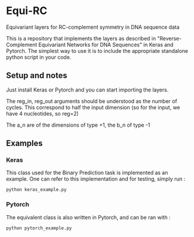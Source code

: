 # Equi-RC
Equivariant layers for RC-complement symmetry in DNA sequence data

This is a repository that implements the layers as described in "Reverse-Complement Equivariant Networks for DNA Sequences" in Keras and Pytorch.
The simplest way to use it is to include the appropriate standalone python script in your code.

## Setup and notes
Just install Keras or Pytorch and you can start importing the layers.


The reg_in, reg_out arguments should be understood as the number of cycles.
This correspond to half the input dimension (so for the input, we have 4 nucleotides, so reg=2)

The a_n are of the dimensions of type +1, the b_n of type -1

## Examples
### Keras
This class used for the Binary Prediction task is implemented as an example.
One can refer to this implementation and for testing, simply run :
```
python keras_example.py
```

### Pytorch
The equivalent class is also written in Pytorch, and can be ran with :
```
python pytorch_example.py
```
